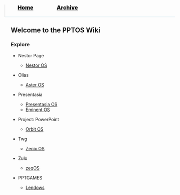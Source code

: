 <blockquote style="background: #0000;border-bottom: 1px solid #B2D2E1;height: 30px;margin: 0 -20px 20px;padding: 0px 20px 9px 40px;">
  <p style=""><a href="https://hexa-one.github.io/pptos-wiki/" style="font-size: 17px;font-weight: 900;font-style: normal;text-shadow: rgba(255,255,255,0.9) 0 1px 0;">Home</a>&nbsp;&nbsp;&nbsp;&nbsp;&nbsp;&nbsp;&nbsp;&nbsp;&nbsp;&nbsp;&nbsp;&nbsp;&nbsp;&nbsp;&nbsp;&nbsp;&nbsp;&nbsp;
    <a href="https://hexa-one.github.io/pptos-wiki/archive/" style="font-size: 17px;font-weight: 900;font-style: normal;text-shadow: rgba(255,255,255,0.9) 0 1px 0;">Archive</a>
  </p>
</blockquote>

## Welcome to the PPTOS Wiki

### Explore

- Nestor Page
  - [Nestor OS](wiki/Nestor_OS)
- Olias
  - [Aster OS](wiki/Aster_OS)
- Presentasia
  - [Presentasia OS](wiki/Presentasia_OS)
  - [Eminent OS](wiki/Eminent_OS)
- Project: PowerPoint
  - [Orbit OS](wiki/Orbit_OS)
- Twg
  - [Zenix OS](wiki/Zenix_OS)
- Zulo
  - [zeqOS](wiki/Zeq_OS/)

- PPTGAMES
  - [Lendows](wiki/Lendows)
